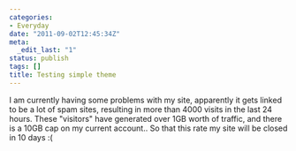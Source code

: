 ```yaml
---
categories:
- Everyday
date: "2011-09-02T12:45:34Z"
meta:
  _edit_last: "1"
status: publish
tags: []
title: Testing simple theme
---
```

I am currently having some problems with my site, apparently it gets linked to be a lot of spam sites, resulting in more than 4000 visits in the last 24 hours. These "visitors" have generated over 1GB worth of traffic, and there is a 10GB cap on my current account.. So that this rate my site will be closed in 10 days :(

